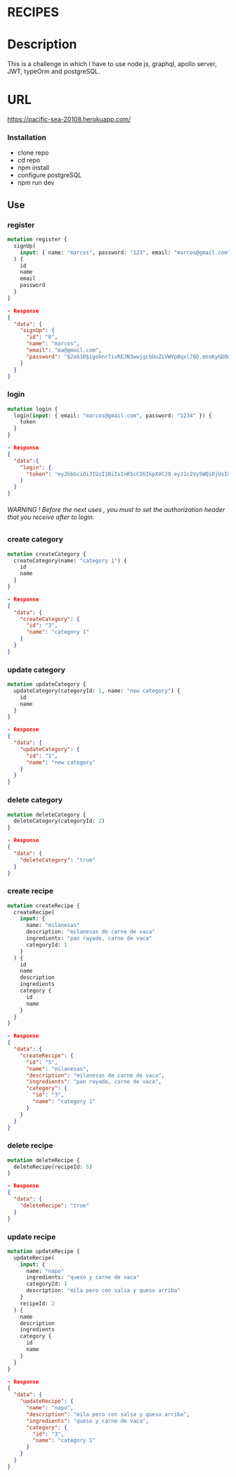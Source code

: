 # RECIPES

# Description

This is a challenge in which I have to use node js, graphql, apollo server, JWT, typeOrm and postgreSQL.

# URL

https://pacific-sea-20108.herokuapp.com/

### Installation

- clone repo
- cd repo
- npm install
- configure postgreSQL
- npm run dev

## Use

### register

```graphql
mutation register {
  signUp(
    input: { name: "marcos", password: "123", email: "marcos@gmail.com" }
  ) {
    id
    name
    email
    password
  }
}
```

```json
- Response
{
  "data": {
    "signUp": {
      "id": "8",
      "name": "marcos",
      "email": "ma@gmail.com",
      "password": "$2a$10$igoknr7ivREJN3wwjqcbUuZiVWVpBqxl78D.mnsKyGDOdOVdxBvay"
    }
  }
}
```

### login

```graphql
mutation login {
  login(input: { email: "marcos@gmail.com", password: "1234" }) {
    token
  }
}
```

```json
- Response
{
  "data":{
    "login": {
      "token": "eyJhbGciOiJIUzI1NiIsInR5cCI6IkpXVCJ9.eyJ1c2VySWQiOjUsImlhdCI6MTYwMDY5NjE5NCwiZXhwIjoxNjAwNzgyNTk0fQ.KoM0rIvW6jQ1qRuk0NfQCdtZWu4RX0_ycpaX05cJcvI"
    }
  }
}
```

###### WARNING ! Before the next uses , you must to set the authorization header that you receive after to login.

### create category

```graphql
mutation createCategory {
  createCategory(name: "category 1") {
    id
    name
  }
}
```

```json
- Response
{
  "data": {
    "createCategory": {
      "id": "3",
      "name": "category 1"
    }
  }
}
```

### update category

```graphql
mutation updateCategory {
  updateCategory(categoryId: 1, name: "new category") {
    id
    name
  }
}
```

```json
- Response
{
  "data": {
    "updateCategory": {
      "id": "1",
      "name": "new category"
    }
  }
}
```

### delete category

```graphql
mutation deleteCategory {
  deleteCategory(categoryId: 2)
}
```

```json
- Response
{
  "data": {
    "deleteCategory": "true"
  }
}
```

### create recipe

```graphql
mutation createRecipe {
  createRecipe(
    input: {
      name: "milanesas"
      description: "milanesas de carne de vaca"
      ingredients: "pan rayado, carne de vaca"
      categoryId: 1
    }
  ) {
    id
    name
    description
    ingredients
    category {
      id
      name
    }
  }
}
```

```json
- Response
{
  "data": {
    "createRecipe": {
      "id": "5",
      "name": "milanesas",
      "description": "milanesas de carne de vaca",
      "ingredients": "pan rayado, carne de vaca",
      "category": {
        "id": "3",
        "name": "category 1"
      }
    }
  }
}
```

### delete recipe

```graphql
mutation deleteRecipe {
  deleteRecipe(recipeId: 5)
}
```

```json
- Response
{
  "data": {
    "deleteRecipe": "true"
  }
}
```

### update recipe

```graphql
mutation updateRecipe {
  updateRecipe(
    input: {
      name: "napo"
      ingredients: "queso y carne de vaca"
      categoryId: 1
      description: "mila pero con salsa y queso arriba"
    }
    recipeId: 2
  ) {
    name
    description
    ingredients
    category {
      id
      name
    }
  }
}
```

```json
- Response
{
  "data": {
    "updateRecipe": {
      "name": "napo",
      "description": "mila pero con salsa y queso arriba",
      "ingredients": "queso y carne de vaca",
      "category": {
        "id": "3",
        "name": "category 1"
      }
    }
  }
}
```
